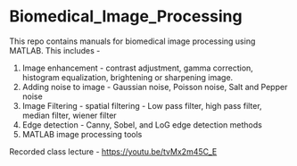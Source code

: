 # Biomedical_Image_Processing

This repo contains manuals for biomedical image processing using MATLAB. This includes -

1. Image enhancement - contrast adjustment, gamma correction, histogram equalization, brightening or sharpening image.
2. Adding noise to image - Gaussian noise, Poisson noise, Salt and Pepper noise
3. Image Filtering - spatial filtering - Low pass filter, high pass filter, median filter, wiener filter
4. Edge detection - Canny, Sobel, and LoG edge detection methods
5. MATLAB image processing tools

Recorded class lecture - https://youtu.be/tvMx2m45C_E

